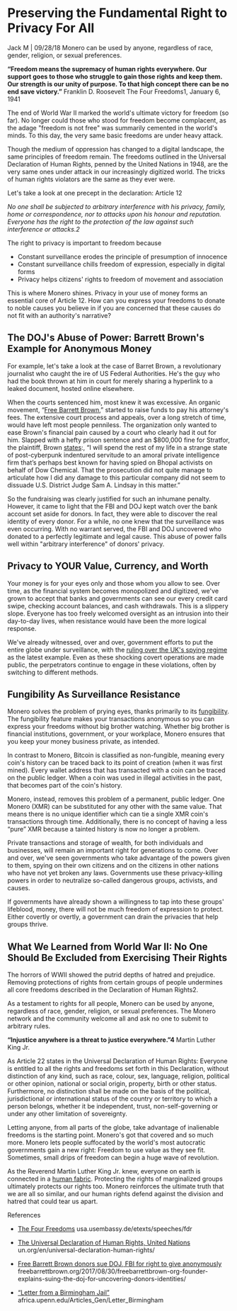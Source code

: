 # Preserving the Fundamental Right to Privacy For All

Jack M | 09/28/18 Monero can be used by anyone, regardless of race, gender, religion, or sexual preferences.

**“Freedom means the supremacy of human rights everywhere. Our support goes to those who struggle to gain those rights and keep them. Our strength is our unity of purpose. To that high concept there can be no end save victory.”**
Franklin D. Roosevelt
The Four Freedoms1, January 6, 1941

The end of World War II marked the world's ultimate victory for freedom (so far). No longer could those who stood for freedom become complacent, as the adage "freedom is not free" was summarily cemented in the world's minds. To this day, the very same basic freedoms are under heavy attack.

Though the medium of oppression has changed to a digital landscape, the same principles of freedom remain. The freedoms outlined in the Universal Declaration of Human Rights, penned by the United Nations in 1948, are the very same ones under attack in our increasingly digitized world. The tricks of human rights violators are the same as they ever were.

Let's take a look at one precept in the declaration: Article 12

_No one shall be subjected to arbitrary interference with his privacy, family, home or correspondence, nor to attacks upon his honour and reputation. Everyone has the right to the protection of the law against such interference or attacks.2_

The right to privacy is important to freedom because

* Constant surveillance erodes the principle of presumption of innocence
* Constant surveillance chills freedom of expression, especially in digital forms
* Privacy helps citizens' rights to freedom of movement and association

This is where Monero shines. Privacy in your use of money forms an essential core of Article 12. How can you express your freedoms to donate to noble causes you believe in if you are concerned that these causes do not fit with an authority's narrative?

## The DOJ's Abuse of Power: Barrett Brown's Example for Anonymous Money

For example, let's take a look at the case of Barret Brown, a revolutionary journalist who caught the ire of US Federal Authorities. He's the guy who had the book thrown at him in court for merely sharing a hyperlink to a leaked document, hosted online elsewhere.

When the courts sentenced him, most knew it was excessive. An organic movement, “[Free Barrett Brown](https://freebarrettbrown.org/),” started to raise funds to pay his attorney's fees. The extensive court process and appeals, over a long stretch of time, would have left most people penniless. The organization only wanted to ease Brown's financial pain caused by a court who clearly had it out for him. Slapped with a hefty prison sentence and an $800,000 fine for Stratfor, the plaintiff, Brown [states](https://freebarrettbrown.org/faqs/):, “I will spend the rest of my life in a strange state of post-cyberpunk indentured servitude to an amoral private intelligence firm that’s perhaps best known for having spied on Bhopal activists on behalf of Dow Chemical. That the prosecution did not quite manage to articulate how I did any damage to this particular company did not seem to dissuade U.S. District Judge Sam A. Lindsay in this matter.”

So the fundraising was clearly justified for such an inhumane penalty. However, it came to light that the FBI and DOJ kept watch over the bank account set aside for donors. In fact, they were able to discover the real identity of every donor. For a while, no one knew that the surveillance was even occurring. With no warrant served, the FBI and DOJ uncovered who donated to a perfectly legitimate and legal cause. This abuse of power falls well within "arbitrary interference" of donors' privacy.

## Privacy to YOUR Value, Currency, and Worth

Your money is for your eyes only and those whom you allow to see. Over time, as the financial system becomes monopolized and digitized, we've grown to accept that banks and governments can see our every credit card swipe, checking account balances, and cash withdrawals. This is a slippery slope. Everyone has too freely welcomed oversight as an intrusion into their day-to-day lives, when resistance would have been the more logical response.

We've already witnessed, over and over, government efforts to put the entire globe under surveillance, with the [ruling over the UK's spying regime](https://www.eff.org/deeplinks/2018/09/uk-surveillance-regime-violated-human-rights) as the latest example. Even as these shocking covert operations are made public, the perpetrators continue to engage in these violations, often by switching to different methods.

## Fungibility As Surveillance Resistance

Monero solves the problem of prying eyes, thanks primarily to its [fungibility](https://ww.getmonero.org/resources/moneropedia/fungibility.html). The fungibility feature makes your transactions anonymous so you can express your freedoms without big brother watching. Whether big brother is financial institutions, government, or your workplace, Monero ensures that you keep your money business private, as intended.

In contrast to Monero, Bitcoin is classified as non-fungible, meaning every coin's history can be traced back to its point of creation (when it was first mined). Every wallet address that has transacted with a coin can be traced on the public ledger. When a coin was used in illegal activities in the past, that becomes part of the coin's history.

Monero, instead, removes this problem of a permanent, public ledger. One Monero (XMR) can be substituted for any other with the same value. That means there is no unique identifier which can tie a single XMR coin's transactions through time. Additionally, there is no concept of having a less “pure” XMR because a tainted history is now no longer a problem.

Private transactions and storage of wealth, for both individuals and businesses, will remain an important right for generations to come. Over and over, we've seen governments who take advantage of the powers given to them, spying on their own citizens and on the citizens in other nations who have not yet broken any laws. Governments use these privacy-killing powers in order to neutralize so-called dangerous groups, activists, and causes.

If governments have already shown a willingness to tap into these groups' lifeblood, money, there will not be much freedom of expression to protect. Either covertly or overtly, a government can drain the privacies that help groups thrive.

## What We Learned from World War II: No One Should Be Excluded from Exercising Their Rights

The horrors of WWII showed the putrid depths of hatred and prejudice. Removing protections of rights from certain groups of people undermines all core freedoms described in the Declaration of Human Rights2.

As a testament to rights for all people, Monero can be used by anyone, regardless of race, gender, religion, or sexual preferences. The Monero network and the community welcome all and ask no one to submit to arbitrary rules.

**“Injustice anywhere is a threat to justice everywhere.”4**
Martin Luther King Jr.

As Article 22 states in the Universal Declaration of Human Rights:
Everyone is entitled to all the rights and freedoms set forth in this Declaration, without distinction of any kind, such as race, colour, sex, language, religion, political or other opinion, national or social origin, property, birth or other status. Furthermore, no distinction shall be made on the basis of the political, jurisdictional or international status of the country or territory to which a person belongs, whether it be independent, trust, non-self-governing or under any other limitation of sovereignty.

Letting anyone, from all parts of the globe, take advantage of inalienable freedoms is the starting point. Monero's got that covered and so much more. Monero lets people suffocated by the world's most autocratic governments gain a new right: Freedom to use value as they see fit. Sometimes, small drips of freedom can begin a huge wave of revolution.

As the Reverend Martin Luther King Jr. knew, everyone on earth is connected in a [human fabric](https://www.enotes.com/homework-help/what-meaning-quote-an-injustice-anywhere-threat-380393). Protecting the rights of marginalized groups ultimately protects our rights too. Monero reinforces the ultimate truth that we are all so similar, and our human rights defend against the division and hatred that could tear us apart.

References

- [The Four Freedoms](https://usa.usembassy.de/etexts/speeches/fdr.htm)
usa.usembassy.de/etexts/speeches/fdr

- [The Universal Declaration of Human Rights, United Nations](http://www.un.org/en/universal-declaration-human-rights/)
un.org/en/universal-declaration-human-rights/

- [Free Barrett Brown donors sue DOJ, FBI for right to give anonymously](https://freebarrettbrown.org/2017/08/30/freebarrettbrown-org-founder-explains-suing-the-doj-for-uncovering-donors-identities/)
freebarrettbrown.org/2017/08/30/freebarrettbrown-org-founder-explains-suing-the-doj-for-uncovering-donors-identities/

- [“Letter from a Birmingham Jail”](https://www.africa.upenn.edu/Articles_Gen/Letter_Birmingham.html)
africa.upenn.edu/Articles_Gen/Letter_Birmingham


